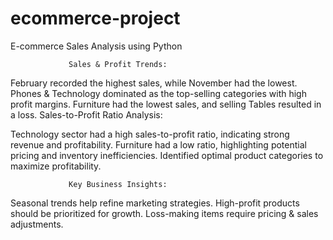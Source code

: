 # ecommerce-project
 E-commerce Sales Analysis using Python 
 
                 Sales & Profit Trends:

February recorded the highest sales, while November had the lowest.
Phones & Technology dominated as the top-selling categories with high profit margins.
Furniture had the lowest sales, and selling Tables resulted in a loss.
 Sales-to-Profit Ratio Analysis:

Technology sector had a high sales-to-profit ratio, indicating strong revenue and profitability.
Furniture had a low ratio, highlighting potential pricing and inventory inefficiencies.
Identified optimal product categories to maximize profitability.

                 Key Business Insights:

Seasonal trends help refine marketing strategies.
High-profit products should be prioritized for growth.
Loss-making items require pricing & sales adjustments.

